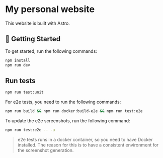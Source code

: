 # My personal website

This website is built with Astro.

## 🚀 Getting Started

To get started, run the following commands:

```bash
npm install
npm run dev
```

## Run tests

```bash
npm run test:unit
```

For e2e tests, you need to run the following commands:

```bash
npm run build && npm run docker:build-e2e && npm run test:e2e
```

To update the e2e screenshots, run the following command:

```bash
npm run test:e2e -- -u
```

> e2e tests runs in a docker container, so you need to have Docker installed.
> The reason for this is to have a consistent environment for the screenshot
> generation.
